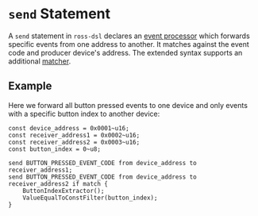 # `send` Statement
A `send` statement in `ross-dsl` declares an [event processor](../../event_generation/EVENT_PROCESSORS.md) which forwards specific events from one address to another. It matches against the event code and producer device's address. The extended syntax supports an additional [matcher](../../event_generation/MATCHERS.md).

## Example
Here we forward all button pressed events to one device and only events with a specific button index to another device:
```
const device_address = 0x0001~u16;
const receiver_address1 = 0x0002~u16;
const receiver_address2 = 0x0003~u16;
const button_index = 0~u8;

send BUTTON_PRESSED_EVENT_CODE from device_address to receiver_address1;
send BUTTON_PRESSED_EVENT_CODE from device_address to receiver_address2 if match {
    ButtonIndexExtractor();
    ValueEqualToConstFilter(button_index);
}
```
